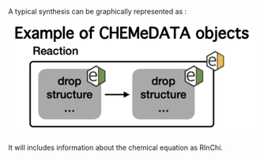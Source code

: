 A typical synthesis can be graphically represented as :

![picture 0](../images/95b867d0f8a8c61ae27e375383010fc36101b76815676316f098d2e63f1e943c.png)  

It will includes information about the chemical equation as RInChi. 